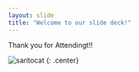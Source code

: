 ```yaml
---
layout: slide
title: "Welcome to our slide deck!"
---
```


Thank you for Attendingt!!

![saritocat](https://octodex.github.com/images/saritocat.png)
{: .center}
